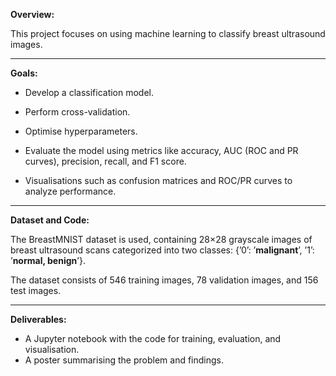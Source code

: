 **Overview:**

This project focuses on using machine learning to classify breast ultrasound images.

---

**Goals:**
- Develop a classification model.

- Perform cross-validation.

- Optimise hyperparameters.

- Evaluate the model using metrics like accuracy, AUC (ROC and PR curves), precision, recall, and F1 score.

- Visualisations such as confusion matrices and ROC/PR curves to analyze performance.
  
---

**Dataset and Code:**

The BreastMNIST dataset is used, containing 28×28 grayscale images of breast ultrasound scans categorized into two classes:
{’0’: ’**malignant**’, ’1’: ’**normal, benign**’}.

The dataset consists of 546 training images, 78 validation images, and 156 test images.

---

**Deliverables:**

- A Jupyter notebook with the code for training, evaluation, and visualisation.
- A poster summarising the problem and findings.
